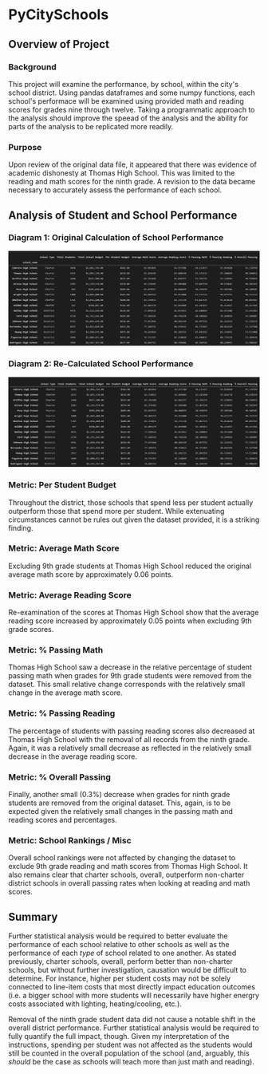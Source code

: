 # PyCitySchools

## Overview of Project

### Background
This project will examine the performance, by school, within the city's school district. Using pandas dataframes and some numpy functions, each school's performace will be examined using provided math and reading scores for grades nine through twelve. Taking a programmatic approach to the analysis should improve the speead of the analysis and the ability for parts of the analysis to be replicated more readily.

### Purpose
Upon review of the original data file, it appeared that there was evidence of academic dishonesty at Thomas High School. This was limited to the reading and math scores for the ninth grade. A revision to the data became necessary to accurately assess the performance of each school.

## Analysis of Student and School Performance

### Diagram 1: Original Calculation of School Performance
<img src="https://github.com/gh-mrmoore/DataAnalytics/blob/main/Challenges/Challenge04/Analysis/original_calculated_school_ranking.png" alt="Diagram 1, Calculation of School Performace - Original" />

### Diagram 2: Re-Calculated School Performance
<img src="https://github.com/gh-mrmoore/DataAnalytics/blob/main/Challenges/Challenge04/Analysis/re_calculated_school_ranking.png" alt="Diagram 2, Calculation of School Performance - Revised" />

### Metric: Per Student Budget
Throughout the district, those schools that spend less per student actually outperform those that spend more per student. While extenuating circumstances cannot be rules out given the dataset provided, it is a striking finding.

### Metric: Average Math Score
Excluding 9th grade students at Thomas High School reduced the original average math score by approximately 0.06 points. 

### Metric: Average Reading Score
Re-examination of the scores at Thomas High School show that the average reading score increased by approximately 0.05 points when excluding 9th grade scores.

### Metric: % Passing Math
Thomas High School saw a decrease in the relative percentage of student passing math when grades for 9th grade students were removed from the dataset. This small relative change corresponds with the relatively small change in the average math score.

### Metric: % Passing Reading
The percentage of students with passing reading scores also decreased at Thomas High School with the removal of all records from the ninth grade. Again, it was a relatively small decrease as reflected in the relatively small decrease in the average reading score.

### Metric: % Overall Passing
Finally, another small (0.3%) decrease when grades for ninth grade students are removed from the original dataset. This, again, is to be expected given the relatively small changes in the passing math and reading scores and percentages.

### Metric: School Rankings / Misc
Overall school rankings were not affected by changing the dataset to exclude 9th grade reading and math scores from Thomas High School. It also remains clear that charter schools, overall, outperform non-charter district schools in overall passing rates when looking at reading and math scores.

## Summary
Further statistical analysis would be required to better evaluate the performance of each school relative to other schools as well as the performance of each *type* of school related to one another. As stated previously, charter schools, overall, perform better than non-charter schools, but without further investigation, causation would be difficult to determine. For instance, higher per student costs may not be solely connected to line-item costs that most directly impact education outcomes (i.e. a bigger school with more students will necessarily have higher energry costs associated with lighting, heating/cooling, etc.).

Removal of the ninth grade student data did not cause a notable shift in the overall district performance. Further statistical analysis would be required to fully quantify the full impact, though. Given my interpretation of the instructions, spending per student was not affected as the students would still be counted in the overall population of the school (and, arguably, this *should* be the case as schools will teach more than just math and reading).